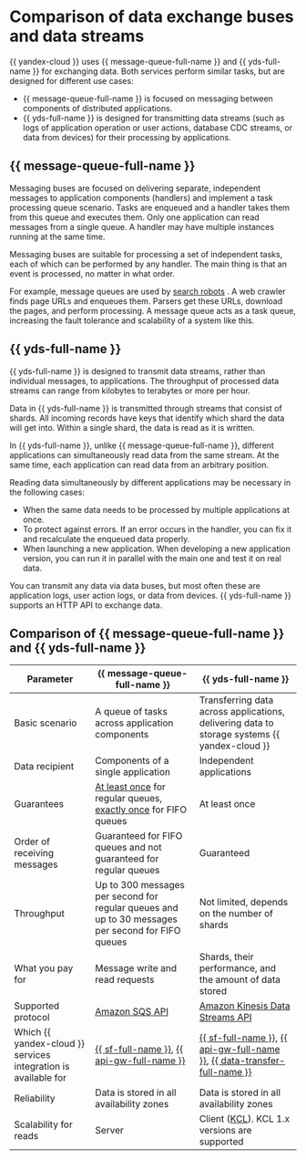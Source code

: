 # Comparison of data exchange buses and data streams

{{ yandex-cloud }} uses {{ message-queue-full-name }} and {{ yds-full-name }} for exchanging data. Both services perform similar tasks, but are designed for different use cases:

* {{ message-queue-full-name }} is focused on messaging between components of distributed applications.
* {{ yds-full-name }} is designed for transmitting data streams (such as logs of application operation or user actions, database CDC streams, or data from devices) for their processing by applications.

## {{ message-queue-full-name }}

Messaging buses are focused on delivering separate, independent messages to application components (handlers) and implement a task processing queue scenario. Tasks are enqueued and a handler takes them from this queue and executes them. Only one application can read messages from a single queue. A handler may have multiple instances running at the same time.

Messaging buses are suitable for processing a set of independent tasks, each of which can be performed by any handler. The main thing is that an event is processed, no matter in what order.

For example, message queues are used by [search robots](https://en.wikipedia.org/wiki/Web_crawler) . A web crawler finds page URLs and enqueues them. Parsers get these URLs, download the pages, and perform processing. A message queue acts as a task queue, increasing the fault tolerance and scalability of a system like this.

## {{ yds-full-name }}

{{ yds-full-name }} is designed to transmit data streams, rather than individual messages, to applications. The throughput of processed data streams can range from kilobytes to terabytes or more per hour.

Data in {{ yds-full-name }} is transmitted through streams that consist of shards. All incoming records have keys that identify which shard the data will get into. Within a single shard, the data is read as it is written.

In {{ yds-full-name }}, unlike {{ message-queue-full-name }}, different applications can simultaneously read data from the same stream. At the same time, each application can read data from an arbitrary position.

Reading data simultaneously by different applications may be necessary in the following cases:

* When the same data needs to be processed by multiple applications at once.
* To protect against errors. If an error occurs in the handler, you can fix it and recalculate the enqueued data properly.
* When launching a new application. When developing a new application version, you can run it in parallel with the main one and test it on real data.

You can transmit any data via data buses, but most often these are application logs, user action logs, or data from devices. {{ yds-full-name }} supports an HTTP API to exchange data.

## Comparison of {{ message-queue-full-name }} and {{ yds-full-name }}

Parameter | {{ message-queue-full-name }} | {{ yds-full-name }}
--|--|--
Basic scenario| A queue of tasks across application components | Transferring data across applications, delivering data to storage systems {{ yandex-cloud }}
Data recipient | Components of a single application | Independent applications
Guarantees | [At least once](https://www.cloudcomputingpatterns.org/at_least_once_delivery/) for regular queues, [exactly once](https://www.cloudcomputingpatterns.org/exactly_once_delivery/) for FIFO queues | At least once
Order of receiving messages| Guaranteed for FIFO queues and not guaranteed for regular queues | Guaranteed
Throughput | Up to 300 messages per second for regular queues and up to 30 messages per second for FIFO queues | Not limited, depends on the number of shards
What you pay for | Message write and read requests | Shards, their performance, and the amount of data stored
Supported protocol | [Amazon SQS API](../../message-queue/api-ref/index.md) | [Amazon Kinesis Data Streams API](../../data-streams/kinesisapi/api-ref.md)
Which {{ yandex-cloud }} services integration is available for | [{{ sf-full-name }}](../../functions/index.yaml), [{{ api-gw-full-name }}](../../api-gateway/index.yaml) | [{{ sf-full-name }}](../../functions/index.yaml), [{{ api-gw-full-name }}](../../api-gateway/index.yaml), [{{ data-transfer-full-name }}](../../data-transfer/index.yaml)
Reliability | Data is stored in all availability zones | Data is stored in all availability zones
Scalability for reads | Server | Client ([KCL](https://docs.aws.amazon.com/streams/latest/dev/shared-throughput-kcl-consumers.html)). KCL 1.x versions are supported